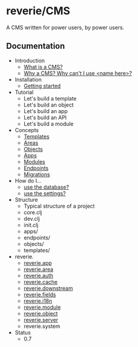 # reverie/CMS

A CMS written for power users, by power users.

## Documentation

- Introduction
  - [What is a CMS?](intro/what-is-a-cms.md)
  - [Why a CMS? Why can't I use \<name here\>?](intro/why-a-cms.md)
- Installation
  - [Getting started](installation/getting-started.md)
- Tutorial
  - Let's build a template
  - Let's build an object
  - Let's build an app
  - Let's build an API
  - Let's build a module
- Concepts
  - [Templates](concepts/templates.md)
  - [Areas](concepts/areas.md)
  - [Objects](concepts/objects.md)
  - [Apps](concepts/apps.md)
  - [Modules](concepts/modules.md)
  - [Endpoints](concepts/endpoints.md)
  - [Migrations](concepts/migrations.md)
- How do I...
  - [use the database?](how-do-i/database.md)
  - [use the settings?](how-do-i/settings.md)
- Structure
  - Typical structure of a project
  - core.clj
  - dev.clj
  - init.clj
  - apps/
  - endpoints/
  - objects/
  - templates/
- reverie.
  - [reverie.app](reverie/app.md)
  - [reverie.area](reverie/area.md)
  - [reverie.auth](reverie/auth.md)
  - [reverie.cache](reverie/cache.md)
  - [reverie.downstream](reverie/downstream.md)
  - [reverie.fields](reverie/fields.md)
  - [reverie.i18n](reverie/i18n.md)
  - [reverie.module](reverie/module.md)
  - [reverie.object](reverie/object.md)
  - [reverie.server](reverie/server.md)
  - reverie.system
- Status
  - 0.7
